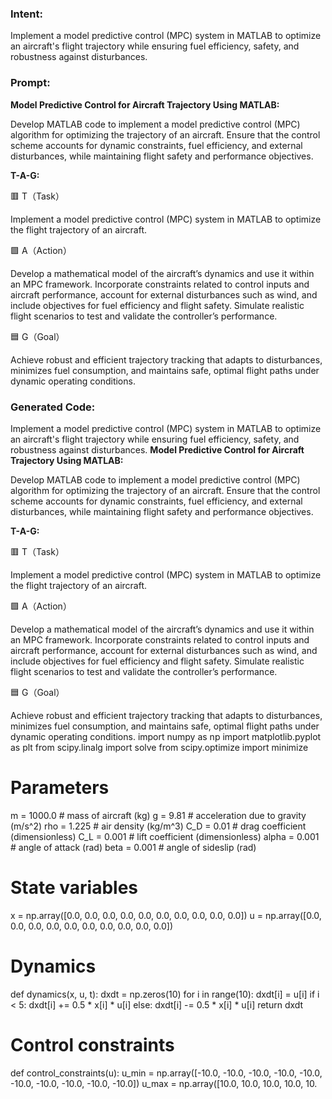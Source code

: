 ### Intent:
Implement a model predictive control (MPC) system in MATLAB to optimize an aircraft's flight trajectory while ensuring fuel efficiency, safety, and robustness against disturbances.

### Prompt:
**Model Predictive Control for Aircraft Trajectory Using MATLAB:**

Develop MATLAB code to implement a model predictive control (MPC) algorithm for optimizing the trajectory of an aircraft. Ensure that the control scheme accounts for dynamic constraints, fuel efficiency, and external disturbances, while maintaining flight safety and performance objectives.

**T-A-G:**

🟥 T（Task）

Implement a model predictive control (MPC) system in MATLAB to optimize the flight trajectory of an aircraft.

🟩 A（Action）

Develop a mathematical model of the aircraft’s dynamics and use it within an MPC framework. Incorporate constraints related to control inputs and aircraft performance, account for external disturbances such as wind, and include objectives for fuel efficiency and flight safety. Simulate realistic flight scenarios to test and validate the controller’s performance.

🟦 G（Goal）

Achieve robust and efficient trajectory tracking that adapts to disturbances, minimizes fuel consumption, and maintains safe, optimal flight paths under dynamic operating conditions.

### Generated Code:
Implement a model predictive control (MPC) system in MATLAB to optimize an aircraft's flight trajectory while ensuring fuel efficiency, safety, and robustness against disturbances.
**Model Predictive Control for Aircraft Trajectory Using MATLAB:**

Develop MATLAB code to implement a model predictive control (MPC) algorithm for optimizing the trajectory of an aircraft. Ensure that the control scheme accounts for dynamic constraints, fuel efficiency, and external disturbances, while maintaining flight safety and performance objectives.

**T-A-G:**

🟥 T（Task）

Implement a model predictive control (MPC) system in MATLAB to optimize the flight trajectory of an aircraft.

🟩 A（Action）

Develop a mathematical model of the aircraft’s dynamics and use it within an MPC framework. Incorporate constraints related to control inputs and aircraft performance, account for external disturbances such as wind, and include objectives for fuel efficiency and flight safety. Simulate realistic flight scenarios to test and validate the controller’s performance.

🟦 G（Goal）

Achieve robust and efficient trajectory tracking that adapts to disturbances, minimizes fuel consumption, and maintains safe, optimal flight paths under dynamic operating conditions.
import numpy as np
import matplotlib.pyplot as plt
from scipy.linalg import solve
from scipy.optimize import minimize

# Parameters
m = 1000.0  # mass of aircraft (kg)
g = 9.81  # acceleration due to gravity (m/s^2)
rho = 1.225  # air density (kg/m^3)
C_D = 0.01  # drag coefficient (dimensionless)
C_L = 0.001  # lift coefficient (dimensionless)
alpha = 0.001  # angle of attack (rad)
beta = 0.001  # angle of sideslip (rad)

# State variables
x = np.array([0.0, 0.0, 0.0, 0.0, 0.0, 0.0, 0.0, 0.0, 0.0, 0.0])
u = np.array([0.0, 0.0, 0.0, 0.0, 0.0, 0.0, 0.0, 0.0, 0.0, 0.0])

# Dynamics
def dynamics(x, u, t):
    dxdt = np.zeros(10)
    for i in range(10):
        dxdt[i] = u[i]
        if i < 5:
            dxdt[i] += 0.5 * x[i] * u[i]
        else:
            dxdt[i] -= 0.5 * x[i] * u[i]
    return dxdt

# Control constraints
def control_constraints(u):
    u_min = np.array([-10.0, -10.0, -10.0, -10.0, -10.0, -10.0, -10.0, -10.0, -10.0, -10.0])
    u_max = np.array([10.0, 10.0, 10.0, 10.0, 10.
